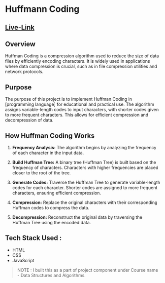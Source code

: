 # Huffmann Coding

## [Live-Link](https://pratyush2331.github.io/File-Compression-Huffman-Coding/)

## Overview
Huffman Coding is a compression algorithm used to reduce the size of data files by efficiently encoding characters. It is widely used in applications where data compression is crucial, such as in file compression utilities and network protocols.

## Purpose
The purpose of this project is to implement Huffman Coding in [programming language] for educational and practical use. The algorithm assigns variable-length codes to input characters, with shorter codes given to more frequent characters. This allows for efficient compression and decompression of data.

## How Huffman Coding Works

1. **Frequency Analysis:** The algorithm begins by analyzing the frequency of each character in the input data.

2. **Build Huffman Tree:** A binary tree (Huffman Tree) is built based on the frequency of characters. Characters with higher frequencies are placed closer to the root of the tree.

3. **Generate Codes:** Traverse the Huffman Tree to generate variable-length codes for each character. Shorter codes are assigned to more frequent characters, ensuring efficient compression.

4. **Compression:** Replace the original characters with their corresponding Huffman codes to compress the data.

5. **Decompression:** Reconstruct the original data by traversing the Huffman Tree using the encoded data.

## Tech Stack Used : 
- HTML
- CSS
- JavaScript

> NOTE : 
> I built this as a part of project component 
> under Course name - Data Structures and Algorithms.